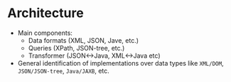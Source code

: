 # Architecture

- Main components:
  - Data formats (XML, JSON, Jave, etc.)
  - Queries (XPath, JSON-tree, etc.)
  - Transformer (JSON<->Java, XML<->Java etc)
- General identification of implementations over data types
  like `XML/DOM`, `JSON/JSON-tree`, `Java/JAXB`, etc.
